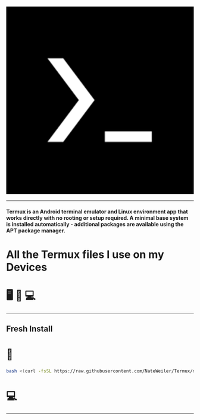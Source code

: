 ![Termux Logo](Termux.png)

---

#### Termux is an Android terminal emulator and Linux environment app that works directly with no rooting or setup required. A minimal base system is installed automatically - additional packages are available using the APT package manager.

# All the Termux files I use on my Devices

# 🖥     📱     💻

---

## Fresh Install

# 📱

```bash
bash <(curl -fsSL https://raw.githubusercontent.com/NateWeiler/Termux/master/installs/Fresh-Install.sh)
```

# 💻


---
